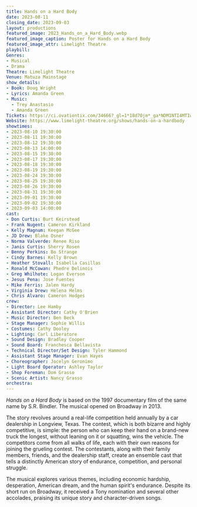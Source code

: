 ```yaml
---
title: Hands on a Hard Body
date: 2023-08-11
closing_date: 2023-09-03
layout: productions
featured_image: 2023_Hands_on_a_Hard_Body.webp
featured_image_caption: Poster for Hands on a Hard Body
featured_image_attr: Limelight Theatre
playbill:
Genres:
- Musical
- Drama
Theatre: Limelight Theatre
Venue: Matuza Mainstage
show_details:
- Book: Doug Wright
- Lyrics: Amanda Green
- Music: 
  - Trey Anastasio
  - Amanda Green
Tickets: https://ci.ovationtix.com/34666?_gl=1*18d70jm*_ga*NDM1NTI4MTIwLjE2ODk5NjU0NjQ.*_ga_1T723BH96L*MTY5MTcyNTk1Ny4yLjEuMTY5MTcyNTk3MC40Ny4wLjA.
Website: https://www.limelight-theatre.org/shows/hands-on-a-hardbody
showtimes:
- 2023-08-10 19:30:00
- 2023-08-11 19:30:00
- 2023-08-12 19:30:00
- 2023-08-13 14:00:00
- 2023-08-15 19:30:00
- 2023-08-17 19:30:00
- 2023-08-18 19:30:00
- 2023-08-19 19:30:00
- 2023-08-24 19:30:00
- 2023-08-25 19:30:00
- 2023-08-26 19:30:00
- 2023-08-31 19:30:00
- 2023-09-01 19:30:00
- 2023-09-02 19:30:00
- 2023-09-03 14:00:00
cast:
- Don Curtis: Burt Keirstead
- Frank Nugent: Cameron Kirkland
- Kelly Magnum: Keegan McGee
- JD Drew: Blake Osner
- Norma Valverde: Renee Riso
- Janis Curtis: Sherry Rosen
- Benny Perkins: Bo Strange
- Cindy Barnes: Kelly Brown
- Heather Stovall: Isabella Casillas
- Ronald McCowan: Phedre Delinois
- Greg Whilhote: Logan Everson
- Jesus Pena: Jose Fuentes
- Mike Ferris: Jalen Hardy
- Virginia Drew: Helena Helms
- Chris Alvaro: Cameron Hodges
crew:
- Director: Lee Hamby
- Assistant Director: Cathy O'Brien
- Music Director: Ben Beck
- Stage Manager: Sophie Willis
- Costumes: Cathy Dooley
- Lighting: Carl Liberatore
- Sound Design: Bradley Cooper
- Sound Board: Franchesca Bellavista
- Technical Director/Set Design: Tyler Hammond
- Assistant Stage Manager: Evan Hayes
- Choreographer: Jocelyn Geronimo
- Light Board Operator: Ashley Taylor
- Shop Foreman: Dom Grasso
- Scenic Artist: Nancy Grasso
orchestra:
---
```

*Hands on a Hard Body* is based on the 1997 documentary film of the same name by S.R. Bindler. The musical opened on Broadway in 2013.

The story revolves around a real-life competition held annually by a car dealership in Longview, Texas. The contest, which is both bizarre and highly competitive, is simple: the person who can keep their hand on a brand-new truck the longest, without leaning on it or squatting, wins the vehicle. The competitors come from all walks of life, each with their own reasons for joining the grueling contest. The contestants, along with their family members, friends, and the dealership staff, create an ensemble cast that tells a distinctly American story of endurance, competition, and personal struggle.

The musical explores various themes, including economic hardship, desperation, American dream, and the human spirit's endurance. Despite its short run on Broadway, it received a Tony nomination and several other accolades, praising its unique story and character-driven songs.